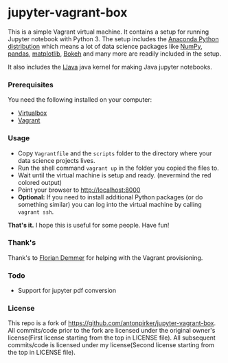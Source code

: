 # jupyter-vagrant-box

This is a simple Vagrant virtual machine. It contains a setup for running Jupyter notebook with Python 3. The setup includes the [Anaconda Python distribution](https://www.anaconda.com/distribution/) which means a lot of data science packages like [NumPy](https://numpy.org), [pandas](https://pandas.pydata.org/), [matplotlib](https://matplotlib.org/), [Bokeh](https://bokeh.pydata.org/en/latest/) and many more are readily included in the setup. 

It also includes the [IJava](https://github.com/SpencerPark/IJava) java kernel for making Java jupyter notebooks.

### Prerequisites

You need the following installed on your computer:
- [Virtualbox](https://www.virtualbox.org/)
- [Vagrant](https://www.vagrantup.com/)

### Usage

- Copy `Vagrantfile` and the `scripts` folder to the directory where your data science projects lives.
- Run the shell command `vagrant up` in the folder you copied the files to.
- Wait until the virtual machine is setup and ready. (nevermind the red colored output)
- Point your browser to [http://localhost:8000](http://localhost:8000)
- **Optional:** If you need to install additional Python packages (or do something similar) you can log into the virtual machine by calling `vagrant ssh`.

**That's it.** I hope this is useful for some people. Have fun!


### Thank's

Thank's to [Florian Demmer](https://github.com/fdemmer) for helping with the Vagrant provisioning.


### Todo

- Support for jupyter pdf conversion

### License
This repo is a fork of https://github.com/antonpirker/jupyter-vagrant-box.  All commits/code prior to the fork are licensed under the original owner's license(First license starting from the top in LICENSE file).  All subsequent commits/code is licensed under my license(Second license starting from the top in LICENSE file).

